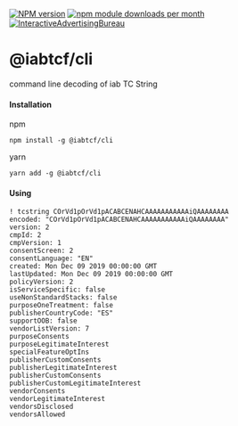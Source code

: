 [![NPM version](https://img.shields.io/npm/v/@iabtcf/cli.svg?style=flat-square)](https://www.npmjs.com/package/@iabtcf/cli)
[![npm module downloads per month](http://img.shields.io/npm/dm/@iabtcf/cli.svg?style=flat)](https://www.npmjs.org/package/@iabtcf/cli)
[![InteractiveAdvertisingBureau](https://circleci.com/gh/InteractiveAdvertisingBureau/iabtcf-es.svg?style=shield)](https://circleci.com/gh/InteractiveAdvertisingBureau/iabtcf-es)

# @iabtcf/cli

command line decoding of iab TC String

#### Installation

npm
```
npm install -g @iabtcf/cli
```

yarn
```
yarn add -g @iabtcf/cli
```

#### Using

```
! tcstring COrVd1pOrVd1pACABCENAHCAAAAAAAAAAAiQAAAAAAAA
encoded: "COrVd1pOrVd1pACABCENAHCAAAAAAAAAAAiQAAAAAAAA"
version: 2
cmpId: 2
cmpVersion: 1
consentScreen: 2
consentLanguage: "EN"
created: Mon Dec 09 2019 00:00:00 GMT
lastUpdated: Mon Dec 09 2019 00:00:00 GMT
policyVersion: 2
isServiceSpecific: false
useNonStandardStacks: false
purposeOneTreatment: false
publisherCountryCode: "ES"
supportOOB: false
vendorListVersion: 7
purposeConsents
purposeLegitimateInterest
specialFeatureOptIns
publisherCustomConsents
publisherLegitimateInterest
publisherCustomConsents
publisherCustomLegitimateInterest
vendorConsents
vendorLegitimateInterest
vendorsDisclosed
vendorsAllowed
```
